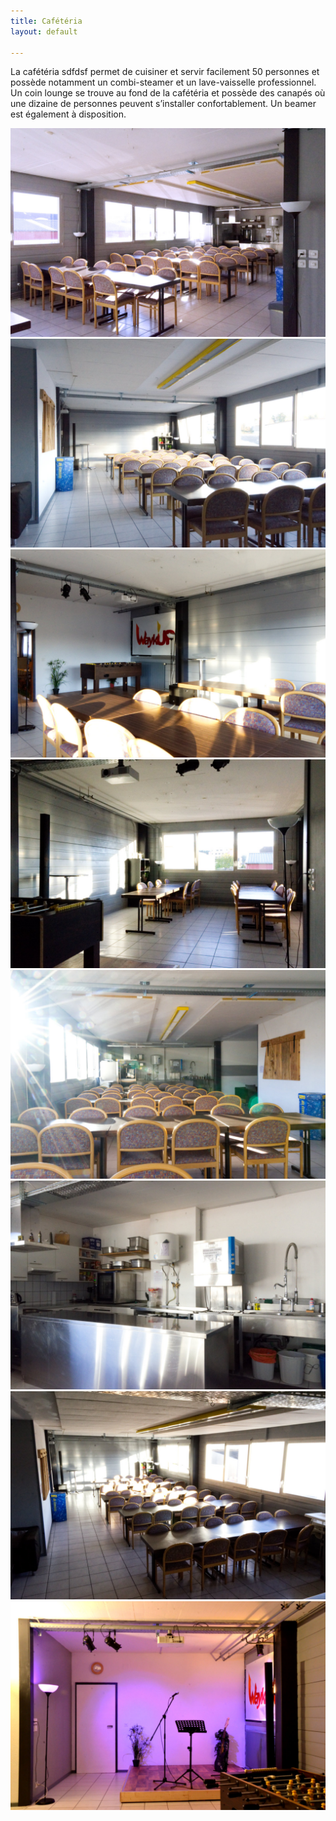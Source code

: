 ```yaml
---
title: Cafétéria
layout: default

---
```

La cafétéria sdfdsf permet de cuisiner et servir facilement 50 personnes et possède notamment un combi-steamer et un lave-vaisselle professionnel. Un coin lounge se trouve au fond de la cafétéria et possède des canapés où une dizaine de personnes peuvent s’installer confortablement. Un beamer est également à disposition.

<div class="row2">
<div><img src="assets/images/cafet/DSC_7073.jpg"></div>
<div><img src="assets/images/cafet/DSC_7082.jpg"></div>
</div>

<div class="row2">
<div><img src="assets/images/cafet/DSC_7086.jpg"></div>
<div><img src="assets/images/cafet/DSC_7088.jpg"></div>
</div>

<div class="row2">
<div><img src="assets/images/cafet/DSC_7089.jpg"></div>
<div><img src="assets/images/cafet/DSC_7091.jpg"></div>
</div>

<div class="row2">
<div><img src="assets/images/cafet/DSC_7097.jpg"></div>
<div><img src="assets/images/cafet/DSC_7664.jpg"></div>
</div>